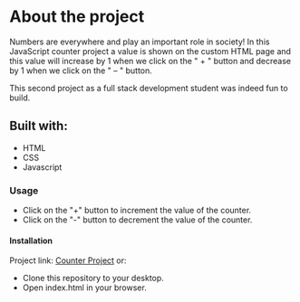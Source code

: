 # About the project

Numbers are everywhere and play an important role in society! In this JavaScript counter project a value is shown on the custom HTML page and this value will increase by 1 when we click on the " + " button and decrease by 1 when we click on the " – " button.

This second project as a full stack development student was indeed fun to build.

## Built with:

* HTML
* CSS
* Javascript

### Usage

* Click on the "+" button to increment the value of the counter.
* Click on the "-" button to decrement the value of the counter.

#### Installation

Project link: [Counter Project](https://khylageca-mycounter.netlify.app) or:

* Clone this repository to your desktop.
* Open index.html in your browser.

